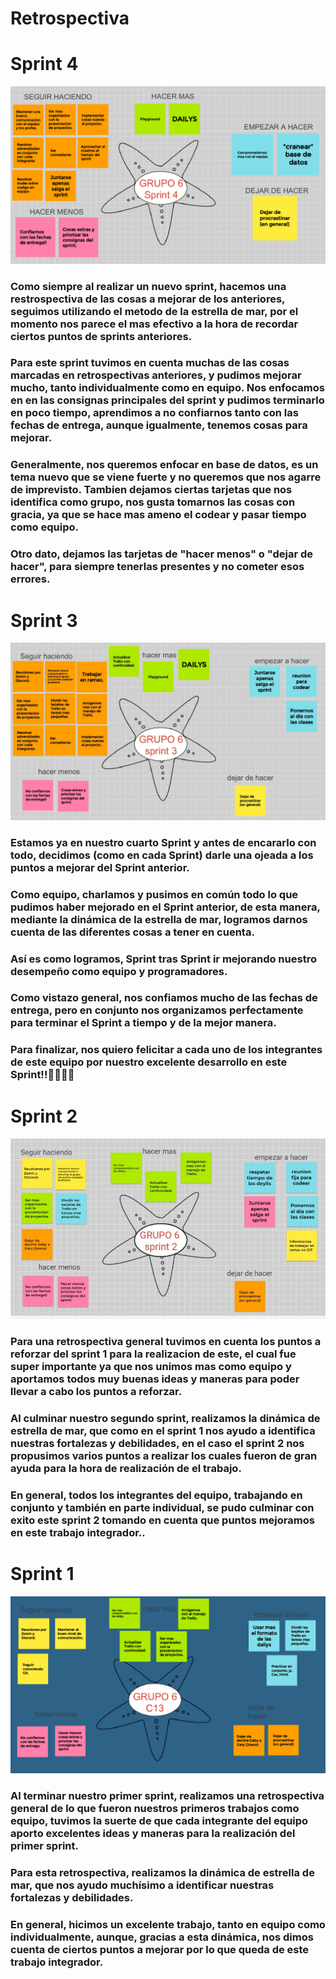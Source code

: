 # Retrospectiva

# Sprint 4

 ![estrella](./data-del-grupo/retrospectivaSprint4.jpg)

 ### Como siempre al realizar un nuevo sprint, hacemos una restrospectiva de las cosas a mejorar de los anteriores, seguimos utilizando el metodo de la estrella de mar, por el momento nos parece el mas efectivo a la hora de recordar ciertos puntos de sprints anteriores.
 ### Para este sprint tuvimos en cuenta muchas de las cosas marcadas en retrospectivas anteriores, y pudimos mejorar mucho, tanto individualmente como en equipo. Nos enfocamos en en las consignas principales del sprint y pudimos terminarlo en poco tiempo, aprendimos a no confiarnos tanto con las fechas de entrega, aunque igualmente, tenemos cosas para mejorar.
 ### Generalmente, nos queremos enfocar en base de datos, es un tema nuevo que se viene fuerte y no queremos que nos agarre de imprevisto. Tambien dejamos ciertas tarjetas que nos identifica como grupo, nos gusta tomarnos las cosas con gracia, ya que se hace mas ameno el codear y pasar tiempo como equipo.
 ### Otro dato, dejamos las tarjetas de "hacer menos" o "dejar de hacer", para siempre tenerlas presentes y no cometer esos errores.

# Sprint 3

 ![estrella](./data-del-grupo/retrospectivaSprint3.jpg)

### Estamos ya en nuestro cuarto Sprint y antes de encararlo con todo, decidimos (como en cada Sprint) darle una ojeada a los puntos a mejorar del Sprint anterior.
### Como equipo, charlamos y pusimos en común todo lo que pudimos haber mejorado en el Sprint anterior, de esta manera, mediante la dinámica de la estrella de mar, logramos darnos cuenta de las diferentes cosas a tener en cuenta.
### Así es como logramos, Sprint tras Sprint ir mejorando nuestro desempeño como equipo y programadores.
### Como vistazo general, nos confiamos mucho de las fechas de entrega, pero en conjunto nos organizamos perfectamente para terminar el Sprint a tiempo y de la mejor manera.
### Para finalizar, nos quiero felicitar a cada uno de los integrantes de este equipo por nuestro excelente desarrollo en este Sprint!!👨‍💻👩‍💻

# Sprint 2 

 ![estrella](./data-del-grupo/retrospectivaSprint2.jpg)

### Para una retrospectiva general tuvimos en cuenta los puntos a reforzar del sprint 1 para la realizacion de este, el cual fue super importante ya que nos unimos mas como equipo y aportamos todos muy buenas ideas y maneras para poder llevar a cabo los puntos a reforzar. 
### Al culminar nuestro segundo sprint, realizamos la dinámica de estrella de mar, que como en el sprint 1 nos ayudo a identifica nuestras fortalezas y debilidades, en el caso el sprint 2 nos propusimos varios puntos a realizar los cuales fueron de gran ayuda para la hora de realización de el trabajo.
### En general, todos los integrantes del equipo, trabajando en conjunto y también en parte individual, se pudo culminar con exito este sprint 2 tomando en cuenta que puntos mejoramos en este trabajo integrador.. 


# Sprint 1 

![estrella](./data-del-grupo/retrospectivaSprint1.jpg)
### Al terminar nuestro primer sprint, realizamos una retrospectiva general de lo que fueron nuestros primeros trabajos como equipo, tuvimos la suerte de que cada integrante del equipo aporto excelentes ideas y maneras para la realización del primer sprint.
### Para esta retrospectiva, realizamos la dinámica de estrella de mar, que nos ayudo muchísimo a identificar nuestras fortalezas y debilidades.
### En general, hicimos un excelente trabajo, tanto en equipo como individualmente, aunque, gracias a esta dinámica, nos dimos cuenta de ciertos puntos a mejorar por lo que queda de este trabajo integrador.